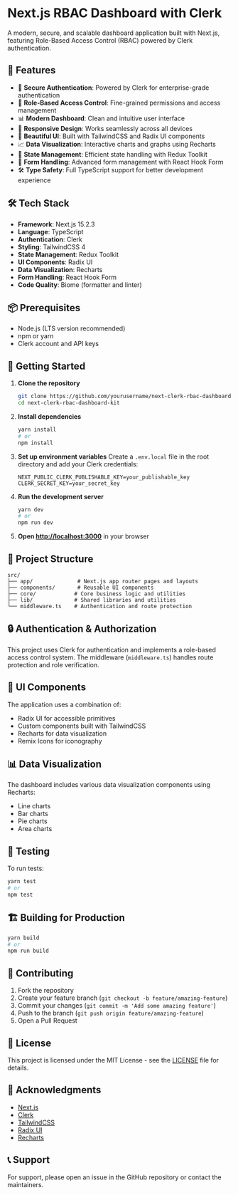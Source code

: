 # Next.js RBAC Dashboard with Clerk

A modern, secure, and scalable dashboard application built with Next.js, featuring Role-Based Access Control (RBAC) powered by Clerk authentication.

## 🚀 Features

- 🔐 **Secure Authentication**: Powered by Clerk for enterprise-grade authentication
- 👥 **Role-Based Access Control**: Fine-grained permissions and access management
- 📊 **Modern Dashboard**: Clean and intuitive user interface
- 📱 **Responsive Design**: Works seamlessly across all devices
- 🎨 **Beautiful UI**: Built with TailwindCSS and Radix UI components
- 📈 **Data Visualization**: Interactive charts and graphs using Recharts
- 🔄 **State Management**: Efficient state handling with Redux Toolkit
- 📝 **Form Handling**: Advanced form management with React Hook Form
- 🛠 **Type Safety**: Full TypeScript support for better development experience

## 🛠 Tech Stack

- **Framework**: Next.js 15.2.3
- **Language**: TypeScript
- **Authentication**: Clerk
- **Styling**: TailwindCSS 4
- **State Management**: Redux Toolkit
- **UI Components**: Radix UI
- **Data Visualization**: Recharts
- **Form Handling**: React Hook Form
- **Code Quality**: Biome (formatter and linter)

## 📦 Prerequisites

- Node.js (LTS version recommended)
- npm or yarn
- Clerk account and API keys

## 🚀 Getting Started

1. **Clone the repository**

   ```bash
   git clone https://github.com/yourusername/next-clerk-rbac-dashboard-kit.git
   cd next-clerk-rbac-dashboard-kit
   ```

2. **Install dependencies**

   ```bash
   yarn install
   # or
   npm install
   ```

3. **Set up environment variables**
   Create a `.env.local` file in the root directory and add your Clerk credentials:

   ```
   NEXT_PUBLIC_CLERK_PUBLISHABLE_KEY=your_publishable_key
   CLERK_SECRET_KEY=your_secret_key
   ```

4. **Run the development server**

   ```bash
   yarn dev
   # or
   npm run dev
   ```

5. **Open [http://localhost:3000](http://localhost:3000)** in your browser

## 📁 Project Structure

```
src/
├── app/              # Next.js app router pages and layouts
├── components/       # Reusable UI components
├── core/            # Core business logic and utilities
├── lib/             # Shared libraries and utilities
└── middleware.ts    # Authentication and route protection
```

## 🔒 Authentication & Authorization

This project uses Clerk for authentication and implements a role-based access control system. The middleware (`middleware.ts`) handles route protection and role verification.

## 🎨 UI Components

The application uses a combination of:

- Radix UI for accessible primitives
- Custom components built with TailwindCSS
- Recharts for data visualization
- Remix Icons for iconography

## 📊 Data Visualization

The dashboard includes various data visualization components using Recharts:

- Line charts
- Bar charts
- Pie charts
- Area charts

## 🧪 Testing

To run tests:

```bash
yarn test
# or
npm test
```

## 🏗 Building for Production

```bash
yarn build
# or
npm run build
```

## 📝 Contributing

1. Fork the repository
2. Create your feature branch (`git checkout -b feature/amazing-feature`)
3. Commit your changes (`git commit -m 'Add some amazing feature'`)
4. Push to the branch (`git push origin feature/amazing-feature`)
5. Open a Pull Request

## 📄 License

This project is licensed under the MIT License - see the [LICENSE](LICENSE) file for details.

## 🙏 Acknowledgments

- [Next.js](https://nextjs.org/)
- [Clerk](https://clerk.com/)
- [TailwindCSS](https://tailwindcss.com/)
- [Radix UI](https://www.radix-ui.com/)
- [Recharts](https://recharts.org/)

## 📞 Support

For support, please open an issue in the GitHub repository or contact the maintainers.
